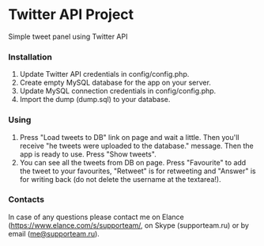 # Twitter API Project

Simple tweet panel using Twitter API

### Installation

1) Update Twitter API credentials in config/config.php.
2) Create empty MySQL database for the app on your server.
3) Update MySQL connection credentials in config/config.php.
4) Import the dump (dump.sql) to your database.

### Using

1) Press "Load tweets to DB" link on page and wait a little. Then you'll receive "he tweets were uploaded to the database." message. Then the app is ready to use. Press "Show tweets".
2) You can see all the tweets from DB on page. Press "Favourite" to add the tweet to your favourites, "Retweet" is for retweeting and "Answer" is for writing back (do not delete the username at the textarea!).

### Contacts
In case of any questions please contact me on Elance (https://www.elance.com/s/supporteam/, on Skype (supporteam.ru) or by email (me@supporteam.ru).

